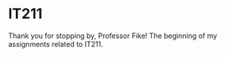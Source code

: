 # IT211

Thank you for stopping by, Professor Fike!
The beginning of my assignments related to IT211. 
